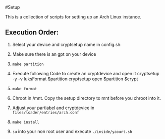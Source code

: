 #Setup

This is a collection of scripts for setting up an Arch Linux instance.

## Execution Order:

1. Select your device and cryptsetup name in config.sh
2. Make sure there is an gpt on your device
3. `make partition`
4. Execute following Code to create an cryptdevice and open it
        cryptsetup -y -v luksFormat $partition
        cryptsetup open $partition $crypt
5. `make format`
6. Chroot in /mnt. Copy the setup directory to mnt before you chroot into it.

7. Adjust your partlabel and cryptdevice in `files/loader/entries/arch.conf`
8. `make install`
9. `su` into your non root user and execute `./inside/yaourt.sh`
